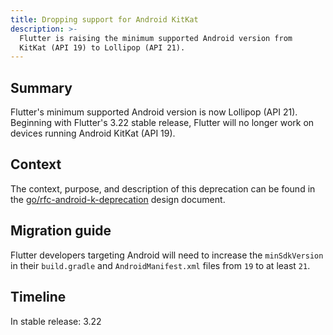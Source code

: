 ```yaml
---
title: Dropping support for Android KitKat
description: >-
  Flutter is raising the minimum supported Android version from
  KitKat (API 19) to Lollipop (API 21).
---
```


## Summary

Flutter's minimum supported Android version is now Lollipop (API 21).
Beginning with Flutter's 3.22 stable release,
Flutter will no longer work on devices running Android KitKat (API 19).

## Context

The context, purpose, and description of this deprecation can be found in
the [go/rfc-android-k-deprecation][] design document.

## Migration guide

Flutter developers targeting Android will need to increase the
`minSdkVersion` in their `build.gradle` and `AndroidManifest.xml` files
from `19` to at least `21`.

## Timeline

In stable release: 3.22

[go/rfc-android-k-deprecation]: {{site.main-url}}/go/rfc-android-k-deprecation
